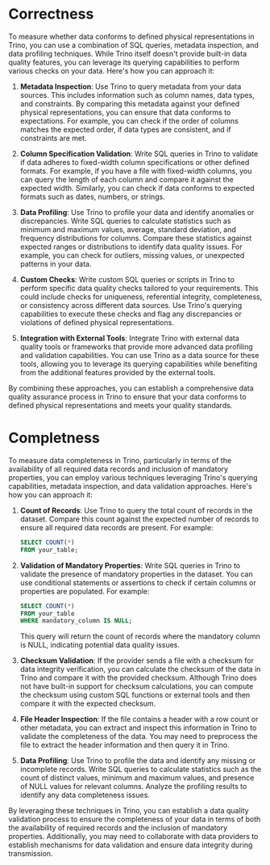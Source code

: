 # Correctness
To measure whether data conforms to defined physical representations in Trino, you can use a combination of SQL queries, metadata inspection, and data profiling techniques. While Trino itself doesn't provide built-in data quality features, you can leverage its querying capabilities to perform various checks on your data. Here's how you can approach it:

1. **Metadata Inspection**: Use Trino to query metadata from your data sources. This includes information such as column names, data types, and constraints. By comparing this metadata against your defined physical representations, you can ensure that data conforms to expectations. For example, you can check if the order of columns matches the expected order, if data types are consistent, and if constraints are met.

2. **Column Specification Validation**: Write SQL queries in Trino to validate if data adheres to fixed-width column specifications or other defined formats. For example, if you have a file with fixed-width columns, you can query the length of each column and compare it against the expected width. Similarly, you can check if data conforms to expected formats such as dates, numbers, or strings.

3. **Data Profiling**: Use Trino to profile your data and identify anomalies or discrepancies. Write SQL queries to calculate statistics such as minimum and maximum values, average, standard deviation, and frequency distributions for columns. Compare these statistics against expected ranges or distributions to identify data quality issues. For example, you can check for outliers, missing values, or unexpected patterns in your data.

4. **Custom Checks**: Write custom SQL queries or scripts in Trino to perform specific data quality checks tailored to your requirements. This could include checks for uniqueness, referential integrity, completeness, or consistency across different data sources. Use Trino's querying capabilities to execute these checks and flag any discrepancies or violations of defined physical representations.

5. **Integration with External Tools**: Integrate Trino with external data quality tools or frameworks that provide more advanced data profiling and validation capabilities. You can use Trino as a data source for these tools, allowing you to leverage its querying capabilities while benefiting from the additional features provided by the external tools.

By combining these approaches, you can establish a comprehensive data quality assurance process in Trino to ensure that your data conforms to defined physical representations and meets your quality standards.

# Completness 
To measure data completeness in Trino, particularly in terms of the availability of all required data records and inclusion of mandatory properties, you can employ various techniques leveraging Trino's querying capabilities, metadata inspection, and data validation approaches. Here's how you can approach it:

1. **Count of Records**: Use Trino to query the total count of records in the dataset. Compare this count against the expected number of records to ensure all required data records are present. For example:

    ```sql
    SELECT COUNT(*)
    FROM your_table;
    ```

2. **Validation of Mandatory Properties**: Write SQL queries in Trino to validate the presence of mandatory properties in the dataset. You can use conditional statements or assertions to check if certain columns or properties are populated. For example:

    ```sql
    SELECT COUNT(*)
    FROM your_table
    WHERE mandatory_column IS NULL;
    ```

    This query will return the count of records where the mandatory column is NULL, indicating potential data quality issues.

3. **Checksum Validation**: If the provider sends a file with a checksum for data integrity verification, you can calculate the checksum of the data in Trino and compare it with the provided checksum. Although Trino does not have built-in support for checksum calculations, you can compute the checksum using custom SQL functions or external tools and then compare it with the expected checksum.

4. **File Header Inspection**: If the file contains a header with a row count or other metadata, you can extract and inspect this information in Trino to validate the completeness of the data. You may need to preprocess the file to extract the header information and then query it in Trino.

5. **Data Profiling**: Use Trino to profile the data and identify any missing or incomplete records. Write SQL queries to calculate statistics such as the count of distinct values, minimum and maximum values, and presence of NULL values for relevant columns. Analyze the profiling results to identify any data completeness issues.

By leveraging these techniques in Trino, you can establish a data quality validation process to ensure the completeness of your data in terms of both the availability of required records and the inclusion of mandatory properties. Additionally, you may need to collaborate with data providers to establish mechanisms for data validation and ensure data integrity during transmission.
